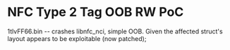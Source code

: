 # NFC Type 2 Tag OOB RW PoC

1tlvFF66.bin -- crashes libnfc_nci, simple OOB. Given the affected struct's layout appears to be exploitable (now patched);
